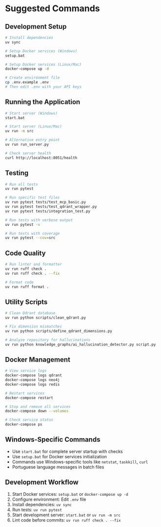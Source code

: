 # Suggested Commands

## Development Setup
```bash
# Install dependencies
uv sync

# Setup Docker services (Windows)
setup.bat

# Setup Docker services (Linux/Mac)
docker-compose up -d

# Create environment file
cp .env.example .env
# Then edit .env with your API keys
```

## Running the Application
```bash
# Start server (Windows)
start.bat

# Start server (Linux/Mac)
uv run -m src

# Alternative entry point
uv run run_server.py

# Check server health
curl http://localhost:8051/health
```

## Testing
```bash
# Run all tests
uv run pytest

# Run specific test files
uv run pytest tests/test_mcp_basic.py
uv run pytest tests/test_qdrant_wrapper.py
uv run pytest tests/integration_test.py

# Run tests with verbose output
uv run pytest -v

# Run tests with coverage
uv run pytest --cov=src
```

## Code Quality
```bash
# Run linter and formatter
uv run ruff check .
uv run ruff check . --fix

# Format code
uv run ruff format .
```

## Utility Scripts
```bash
# Clean Qdrant database
uv run python scripts/clean_qdrant.py

# Fix dimension mismatches
uv run python scripts/define_qdrant_dimensions.py

# Analyze repository for hallucinations
uv run python knowledge_graphs/ai_hallucination_detector.py script.py
```

## Docker Management
```bash
# View service logs
docker-compose logs qdrant
docker-compose logs neo4j
docker-compose logs redis

# Restart services
docker-compose restart

# Stop and remove all services
docker-compose down --volumes

# Check service status
docker-compose ps
```

## Windows-Specific Commands
- Use `start.bat` for complete server startup with checks
- Use `setup.bat` for Docker services initialization
- Commands use Windows-specific tools like `netstat`, `taskkill`, `curl`
- Portuguese language messages in batch files

## Development Workflow
1. Start Docker services: `setup.bat` or `docker-compose up -d`
2. Configure environment: Edit `.env` file
3. Install dependencies: `uv sync`
4. Run tests: `uv run pytest`
5. Start development server: `start.bat` or `uv run -m src`
6. Lint code before commits: `uv run ruff check . --fix`